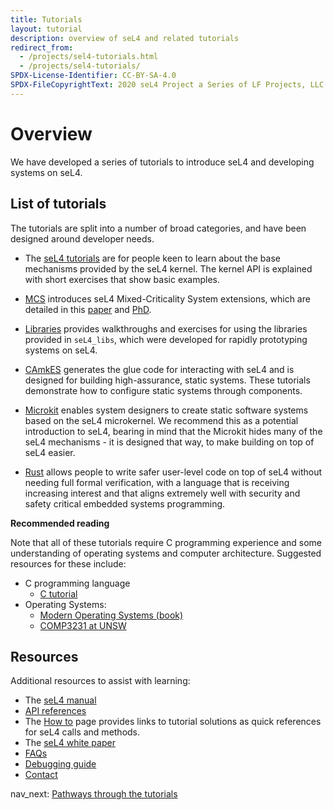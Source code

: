 ```yaml
---
title: Tutorials
layout: tutorial
description: overview of seL4 and related tutorials
redirect_from:
  - /projects/sel4-tutorials.html
  - /projects/sel4-tutorials/
SPDX-License-Identifier: CC-BY-SA-4.0
SPDX-FileCopyrightText: 2020 seL4 Project a Series of LF Projects, LLC.
---
```

# Overview

We have developed a series of tutorials to introduce seL4 and developing systems on seL4.

## List of tutorials
The tutorials are split into a number of broad categories, and have been designed around developer needs.

- The [seL4 tutorials](setting-up.md) are for people keen to learn about the base mechanisms provided by the seL4 kernel. The kernel API is explained with short exercises that show basic examples.

- [MCS](mcs) introduces seL4 Mixed-Criticality System extensions, which are detailed in this [paper](https://trustworthy.systems/publications/full_text/Lyons_MAH_18.pdf) and [PhD](https://github.com/pingerino/phd/blob/master/phd.pdf).

- [Libraries](libraries-1) provides walkthroughs and exercises for using the libraries provided in `seL4_libs`, which were developed for rapidly prototyping systems on seL4.

- [CAmkES](hello-camkes-0) generates the glue code for interacting with seL4 and is designed for building high-assurance, static systems. These tutorials demonstrate how to configure static systems through components.

- [Microkit](https://trustworthy.systems/projects/microkit/tutorial/) enables system designers to create static software systems based on the seL4 microkernel. We recommend this as a potential introduction to seL4, bearing in mind that the Microkit hides many of the seL4 mechanisms - it is designed that way, to make building on top of seL4 easier.

- [Rust](https://github.com/seL4/rust-sel4) allows people to write safer user-level code on top of seL4 without needing full formal verification, with a language that is receiving increasing interest and that aligns extremely well with security and safety critical embedded systems programming.

**Recommended reading**

Note that all of these tutorials require C programming
experience and some understanding of operating systems and computer
architecture.  Suggested resources for these include:

- C programming language
	- [C tutorial](https://www.cprogramming.com/tutorial/c-tutorial.html)
- Operating Systems:
	- [Modern Operating Systems (book)](https://www.amazon.com/Modern-Operating-Systems-Andrew-Tanenbaum/dp/013359162X)
	- [COMP3231 at UNSW](http://www.cse.unsw.edu.au/~cs3231)

## Resources
Additional resources to assist with learning:
- The [seL4 manual](https://sel4.systems/Info/Docs/seL4-manual-latest.pdf)
- [API references](../../projects/sel4/api-doc)
- The [How to](how-to) page provides links to tutorial solutions as quick references for seL4 calls and methods.
- The [seL4 white paper](https://sel4.systems/About/seL4-whitepaper.pdf)
- [FAQs](https://sel4.systems/About/FAQ.html)
- [Debugging guide](../../projects/sel4-tutorials/debugging-guide)
- [Contact](../../Resources#contact)

<p>
    nav_next: <a href="pathways">Pathways through the tutorials</a>
</p>